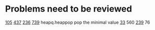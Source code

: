 # Problems need to be reviewed
[105](https://leetcode.com/problems/construct-binary-tree-from-preorder-and-inorder-traversal/)
[437](https://leetcode.com/problems/path-sum-iii/description/)
[236](https://leetcode.com/problems/lowest-common-ancestor-of-a-binary-tree/)
[739](https://leetcode.com/problems/daily-temperatures/)
heapq.heappop pop the minimal value
[33](https://leetcode.com/problems/search-in-rotated-sorted-array/description/)
560
[239](https://leetcode.com/problems/sliding-window-maximum/description/)
76